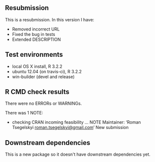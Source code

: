 ## Resubmission
This is a resubmission. In this version I have:

* Removed incorrect URL
* Fixed the bug in tests
* Extended DESCRIPTION

## Test environments
* local OS X install, R 3.2.2
* ubuntu 12.04 (on travis-ci), R 3.2.2
* win-builder (devel and release)

## R CMD check results
There were no ERRORs or WARNINGs. 

There was 1 NOTE:

* checking CRAN incoming feasibility ... NOTE
Maintainer: ‘Roman Tsegelskyi <roman.tsegelskyi@gmail.com>’
New submission

## Downstream dependencies
This is a new package so it doesn't have downstream dependencies yet.
